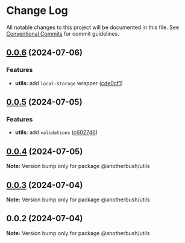 # Change Log

All notable changes to this project will be documented in this file.
See [Conventional Commits](https://conventionalcommits.org) for commit guidelines.

## [0.0.6](https://github.com/anotherbush/utils/compare/@anotherbush/utils@0.0.5...@anotherbush/utils@0.0.6) (2024-07-06)


### Features

* **utils:** add `local-storage` wrapper ([cde0cf1](https://github.com/anotherbush/utils/commit/cde0cf1e8461d8952a6328a229256f5288cc4b27))





## [0.0.5](https://github.com/anotherbush/utils/compare/@anotherbush/utils@0.0.4...@anotherbush/utils@0.0.5) (2024-07-05)


### Features

* **utils:** add `validations` ([c602746](https://github.com/anotherbush/utils/commit/c6027464072a05c25f24d1854fa50acec5f6b2d4))





## [0.0.4](https://github.com/anotherbush/utils/compare/@anotherbush/utils@0.0.3...@anotherbush/utils@0.0.4) (2024-07-05)

**Note:** Version bump only for package @anotherbush/utils





## [0.0.3](https://github.com/anotherbush/utils/compare/@anotherbush/utils@0.0.2...@anotherbush/utils@0.0.3) (2024-07-04)

**Note:** Version bump only for package @anotherbush/utils





## 0.0.2 (2024-07-04)

**Note:** Version bump only for package @anotherbush/utils
